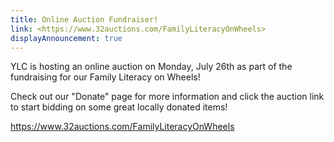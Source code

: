 ```yaml
---
title: Online Auction Fundraiser!
link: <https://www.32auctions.com/FamilyLiteracyOnWheels>
displayAnnouncement: true
---
```

YLC is hosting an online auction on Monday, July 26th as part of the fundraising for our Family Literacy on Wheels! 

Check out our "Donate" page for more information and click the auction link to start bidding on some great locally donated items! 

<https://www.32auctions.com/FamilyLiteracyOnWheels>